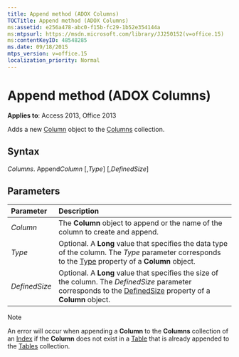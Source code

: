 ```yaml
---
title: Append method (ADOX Columns)
TOCTitle: Append method (ADOX Columns)
ms:assetid: e256a478-abc0-f15b-fc29-1b52e354144a
ms:mtpsurl: https://msdn.microsoft.com/library/JJ250152(v=office.15)
ms:contentKeyID: 48548285
ms.date: 09/18/2015
mtps_version: v=office.15
localization_priority: Normal
---
```


# Append method (ADOX Columns)

**Applies to**: Access 2013, Office 2013

Adds a new [Column](column-object-adox.md) object to the [Columns](columns-collection-adox.md) collection.

## Syntax

*Columns*. Append*Column* \[,*Type*\] \[,*DefinedSize*\]

## Parameters

|Parameter|Description|
|:--------|:----------|
|*Column* |The **Column** object to append or the name of the column to create and append.|
|*Type* |Optional. A **Long** value that specifies the data type of the column. The *Type* parameter corresponds to the [Type](https://docs.microsoft.com/office/vba/access/concepts/miscellaneous/type-property-columnadox) property of a **Column** object.|
|*DefinedSize* |Optional. A **Long** value that specifies the size of the column. The *DefinedSize* parameter corresponds to the [DefinedSize](definedsize-property-adox.md) property of a **Column** object.|


> [!NOTE]
> An error will occur when appending a **Column** to the **Columns** collection of an [Index](index-object-adox.md) if the **Column** does not exist in a [Table](table-object-adox.md) that is already appended to the [Tables](tables-collection-adox.md) collection.


